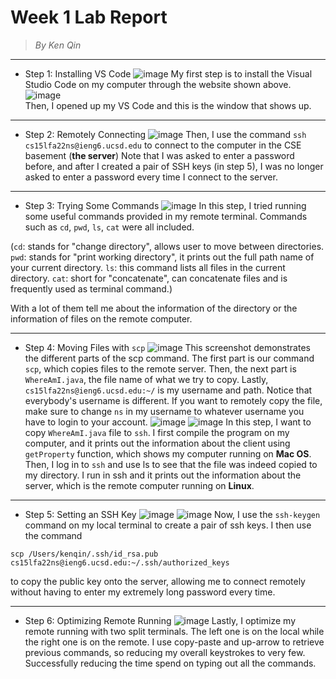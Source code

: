 # **Week 1 Lab Report**
> *By Ken Qin*
---
* Step 1: Installing VS Code
![image](vscode-week1.png)
My first step is to install the Visual Studio Code on my computer through the website shown above.  
![image](sc1-week1.png)       
Then, I opened up my VS Code and this is the window that shows up.

---
* Step 2: Remotely Connecting
![image](sc2-week1.png)
Then, I use the command `ssh cs15lfa22ns@ieng6.ucsd.edu` to connect to the computer in the CSE basement (**the server**)
Note that I was asked to enter a password before, and after I created a pair of SSH keys (in step 5), I was no longer asked to enter a password every time I connect to the server.

---
* Step 3: Trying Some Commands
![image](sc3-week1.png)
In this step, I tried running some useful commands provided in my remote terminal. Commands such as `cd`, `pwd`, `ls`, `cat` were all included.

(`cd`: stands for "change directory", allows user to move between directories. 
`pwd`: stands for "print working directory", it prints out the full path name of your current directory.
`ls`: this command lists all files in the current directory.
`cat`: short for "concatenate", can concatenate files and is frequently used as terminal command.)

With a lot of them tell me about the information of the directory or the information of files on the remote computer.

---
* Step 4: Moving Files with `scp`
![image](scp-week1.png)
This screenshot demonstrates the different parts of the scp command. 
The first part is our command `scp`, which copies files to the remote server. Then, the next part is `WhereAmI.java`, the file name of what we try to copy. Lastly, `cs15lfa22ns@ieng6.ucsd.edu:~/` is my username and path. Notice that everybody's username is different. If you want to remotely copy the file, make sure to change `ns` in my username to whatever username you have to login to your account.
![image](sc4-week1.png)
![image](sc5-week1.png)
In this step, I want to copy `WhereAmI.java` file to `ssh`. I first compile the program on my computer, and it prints out the information about the client using `getProperty` function, which shows my computer running on **Mac OS**. Then, I log in to `ssh` and use ls to see that the file was indeed copied to my directory. I run in ssh and it prints out the information about the server, which is the remote computer running on **Linux**. 

---
* Step 5: Setting an SSH Key
![image](sc6-week1.png)
![image](sc7-week1.png)
Now, I use the `ssh-keygen` command on my local terminal to create a pair of ssh keys. I then use the command 
```
scp /Users/kenqin/.ssh/id_rsa.pub cs15lfa22ns@ieng6.ucsd.edu:~/.ssh/authorized_keys
```
to copy the public key onto the server, allowing me to connect remotely without having to enter my extremely long password every time. 

---
* Step 6: Optimizing Remote Running
![image](sc8-week1.png)
Lastly, I optimize my remote running with two split terminals. The left one is on the local while the right one is on the remote. I use copy-paste and up-arrow to retrieve previous commands, so reducing my overall keystrokes to very few. Successfully reducing the time spend on typing out all the commands. 